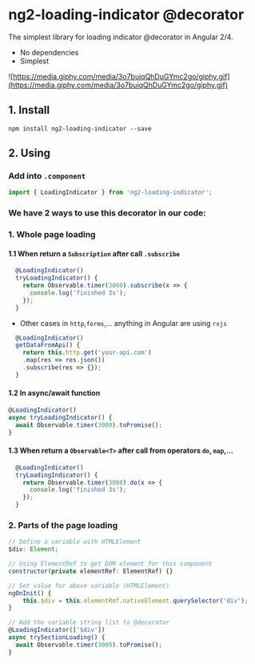 # ng2-loading-indicator @decorator

The simplest library for loading indicator @decorator in Angular 2/4.

- No dependencies
- Simplest

![https://media.giphy.com/media/3o7buiqQhDuGYmc2go/giphy.gif](https://media.giphy.com/media/3o7buiqQhDuGYmc2go/giphy.gif)

## 1. Install
`npm install ng2-loading-indicator --save`

## 2. Using

### Add into `.component`
```js
import { LoadingIndicator } from 'ng2-loading-indicator';
```

### **We have 2 ways to use this decorator in our code:**

### 1. Whole page loading

#### 1.1 When return a `Subscription` after call `.subscribe`

```js
  @LoadingIndicator()
  tryLoadingIndicator() {
    return Observable.timer(3000).subscribe(x => {
      console.log('finished 3s');
    });
  }
```

- Other cases in `http`,`forms`,... anything in Angular are using `rxjs`

```js
  @LoadingIndicator()
  getDataFromApi() {
    return this.http.get('your-api.com')
    .map(res => res.json())
    .subscribe(res => {});
  }
```

#### 1.2 In async/await function

```js
@LoadingIndicator()
async tryLoadingIndicator() {
  await Observable.timer(3000).toPromise();
}
```

#### 1.3 When return a `Observable<T>` after call from operators `do`, `map`,...

```js
  @LoadingIndicator()
  tryLoadingIndicator() {
    return Observable.timer(3000).do(x => {
      console.log('finished 3s');
    });
  }
```

### 2. Parts of the page loading

```js
// Define a variable with HTMLElement
$div: Element; 

// Using ElementRef to get DOM element for this component
constructor(private elementRef: ElementRef) {}

// Set value for above variable (HTMLElement)
ngOnInit() {
    this.$div = this.elementRef.nativeElement.querySelector('div');
}

// Add the variable string list to @decorator
@LoadingIndicator(['$div'])
async trySectionLoading() {
  await Observable.timer(3000).toPromise();
}
```











